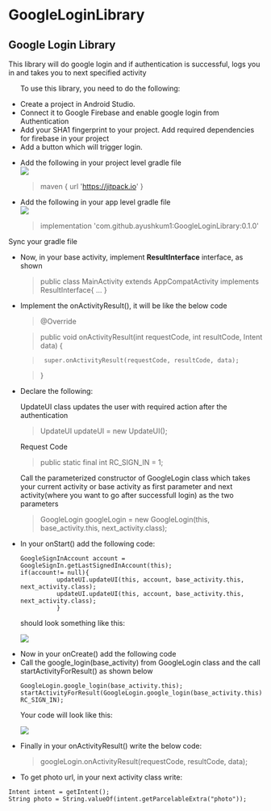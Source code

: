 # GoogleLoginLibrary

<h2><strong>Google Login Library</strong></h2>
<p>This library will do google login and if authentication is successful, logs you in and takes you to next specified activity</p>
<ul>
    <p>To use this library, you need to do the following: </p>
    <li>Create a project in Android Studio.</li>
    <li>Connect it to Google Firebase and enable google login from Authentication</li>
    <li>Add your SHA1 fingerprint to your project. Add required dependencies for firebase in your project</li>
    <li>Add a button which will trigger login.</li>
</ul>

<ul>
    <li>Add the following in your project level gradle file</li>
    <img src="https://i.postimg.cc/DzWps8yV/Project-level-gradle-dependency-1.jpg">
  
  > maven { url 'https://jitpack.io' }
</ul>

<ul>
    <li>Add the following in your app level gradle file</li>
    <img src="https://i.postimg.cc/v80dyxjM/App-level-gradle-dependency-1-1.jpg">
  
  > implementation 'com.github.ayushkum1:GoogleLoginLibrary:0.1.0'
</ul>

<p>Sync your gradle file</p>

<ul>
  <li>Now, in your base activity, implement <strong>ResultInterface</strong> interface, as shown</li>
    
  > public class MainActivity extends AppCompatActivity implements ResultInterface{
  >      ...
  >      }
  
  <li>Implement the onActivityResult(), it will be like the below code</li>
  
  > @Override
  
  >  public void onActivityResult(int requestCode, int resultCode, Intent data) {
  
  >      super.onActivityResult(requestCode, resultCode, data);
 
  >  }
</ul>

<ul>
  <li>Declare the following: </li>
  <p>UpdateUI class updates the user with required action after the authentication</p>
  
  > UpdateUI updateUI = new UpdateUI(); 
  <p>Request Code</p>
  
  > public static final int RC_SIGN_IN = 1;
  <p>Call the parameterized constructor of GoogleLogin class which takes your current activity or base activity as first parameter and next activity(where you want to go after successfull login) as the two parameters </p>
  
  > GoogleLogin googleLogin = new GoogleLogin(this, base_activity.this, next_activity.class);
</ul>

<ul>
  <li>In your onStart() add the following code:</li>
  
  <p>
  
  ```
  GoogleSignInAccount account = GoogleSignIn.getLastSignedInAccount(this);
  if(account!= null){
            updateUI.updateUI(this, account, base_activity.this, next_activity.class);
            updateUI.updateUI(this, account, base_activity.this, next_activity.class);
            }
  ```
  
  <p>should look something like this:</p>
  <img src="https://i.postimg.cc/Prk8xqJ9/Screenshot-from-2020-08-14-23-08-42-1.jpg">
</ul>

<ul>
    <li>Now in your onCreate() add the following code</li>
    <li>Call the google_login(base_activity) from GoogleLogin class and the call startActivityForResult() as shown below</li>
    
    GoogleLogin.google_login(base_activity.this);
    startActivityForResult(GoogleLogin.google_login(base_activity.this), RC_SIGN_IN);
       
  <p>Your code will look like this:</p>
  <img src="https://i.postimg.cc/nc4ZFF9d/on-Create-1.jpg">
</ul>

<ul>
  <li>Finally in your onActivityResult() write the below code: </li>
  
 > googleLogin.onActivityResult(requestCode, resultCode, data);
 
</ul>

- To get photo url, in your next activity class write:
```
Intent intent = getIntent();
String photo = String.valueOf(intent.getParcelableExtra("photo"));
```
